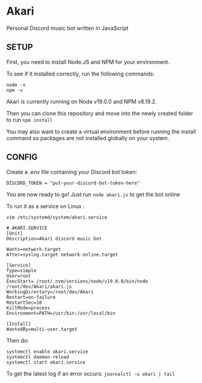 # Akari
Personal Discord music bot written in JavaScript

## SETUP
First, you need to install Node.JS and NPM for your environment.

To see if it installed correctly, run the following commands:
```
node -v
npm -v
```
Akari is currently running on Node v19.0.0 and NPM v8.19.2.

Then you can clone this repository and move into the newly created folder to run ```npm install```

You may also want to create a virtual environment before running the install command so packages are not installed globally on your system.

## CONFIG
Create a .env file containing your Discord bot token:
```
DISCORD_TOKEN = "put-your-discord-bot-token-here"
```

You are now ready to go! Just run ```node akari.js``` to get the bot online

To run it as a service on Linux :
```
vim /etc/systemd/system/akari.service

# AKARI.SERVICE
[Unit]
Description=Akari discord music bot

Wants=network.target
After=syslog.target network-online.target

[Service]
Type=simple
User=root
ExecStart= /root/.nvm/versions/node/v19.0.0/bin/node /root/dev/Akari/akari.js
WorkingDirectory=/root/dev/Akari
Restart=on-failure
RestartSec=10
KillMode=process
Environment=PATH=/usr/bin:/usr/local/bin

[Install]
WantedBy=multi-user.target
```
Then do:
```
systemctl enable akari.service
systemctl daemon-reload
systemctl start akari.service
```
To get the latest log if an error occurs: ```journalctl -u akari | tail```

